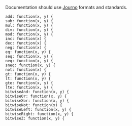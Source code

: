 Documentation should use [Journo](https://github.com/jashkenas/journo) formats and standards.

    add: function(x, y) {
    sub: function(x, y) {
    mul: function(x, y) {
    div: function(x, y) {
    mod: function(x, y) {
    inc: function(x) {
    dec: function(x) {
    neg: function(x) {
    eq: function(x, y) {
    seq: function(x, y) {
    neq: function(x, y) {
    sneq: function(x, y) {
    not: function(x) {
    gt: function(x, y) {
    lt: function(x, y) {
    gte: function(x, y) {
    lte: function(x, y) {
    bitwiseAnd: function(x, y) {
    bitwiseOr: function(x, y) {
    bitwiseXor: function(x, y) {
    bitwiseNot: function(x) {
    bitwiseLeft: function(x, y) {
    bitwiseRight: function(x, y) {
    bitwiseZ: function(x, y) {

